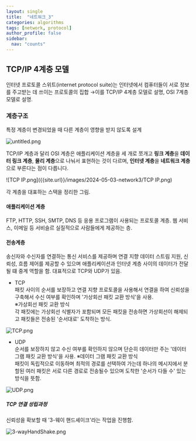 ```yaml
---
layout: single
title:  "네트워크_3"
categories: algorithms
tags: [network, protocol]
author_profile: false
sidebar:
  nav: "counts"
---
```

## TCP/IP 4계층 모델
인터넷 프로토콜 스위트(internet protocol suite)는 인터넷에서 컴퓨터들이 서로 정보를 주고받는 데 쓰이는 프로토콜의 집합
→이를 TCP/IP 4계층 모델로 설명, OSI 7계층 모델로 설명.

### 계층구조
특정 계층이 변경되었을 때 다른 계층이 영향을 받지 않도록 설계

![untitled.png]({{site.url}}/images/2024-05-03-network3/untitled.png)

TCP/IP 계층과 달리 OSI 계층은 애플리케이션 계층을 세 개로 쪼개고 **링크 계층**을 **데이터 링크 계층**, **물리 계층**으로 나눠서 표현하는 것이 다르며, **인터넷 계층**을
**네트워크 계층**으로 부른다는 점이 다릅니다.

![TCP IP.png]({{site.url}}/images/2024-05-03-network3/TCP IP.png)

각 계층을 대표하는 스택을 정리한 그림.

#### 애플리케이션 계층
FTP, HTTP, SSH, SMTP, DNS 등 응용 프로그램이 사용되는 프로토콜 계층. 웹 서비스, 이메일 등 서비슬르 실질적으로 사람들에게 제공하는 층.

#### 전송계층
송신자와 수신자를 연결하는  통신 서비스를 제공하며 연결 지향 데이터 스트림 지원, 신뢰성, 흐름 제어를 제공할 수 있으며 애플리케이션과 인터넷 계층 사이의 데이터가 전달될 떄 중계 역할을 함.
대표적으로 TCP와 UDP가 있음. 

- TCP<br>
패킷 사이의 순서를 보장하고 연결 지향 프로토콜을 사용해서 연결을 하여 신뢰성을 구축해서 수신 여부를 확인하며 '가상회선 패킷 교환 방식'을 사용.<br>
※가상회선 패킷 교환 방식<br>
  각 패킷에는 가상회선 식별자가 포함되며 모든 패킷을 전송하면 가상회선이 해제되고 패킷들은 전송된 '순서대로' 도착하는 방식.

![TCP.png]({{site.url}}/images/2024-05-03-network3/TCP.png)

- UDP<br>
순서를 보장하지 않고 수신 여부를 확인하지 않으며 단순히 데이터만 주는 '데이터그램 패킷 교환 방식'을 사용.
※데이터 그램 패킷 교환 방식<br>
패킷이 독립적으로 이동하며 최적의 경로를 선택하여 가는데 하나의 메시지에서 분할된 여러 패킷은 서로 다른 경로로 전송될수 있으며 도착한 '순서가 다들 수' 있는 방식을 뜻함.

![UDP.png]({{site.url}}/images/2024-05-03-network3/UDP.png)

##### TCP 연결 성립과정
신뢰성을 확보할 때 '3-웨이 핸드셰이크'라는 작업을 진행함.

![3-wayHandShake.png]({{site.url}}/images/2024-05-03-network3/3-wayHandShake.png)


